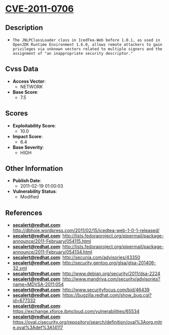 
# [CVE-2011-0706](http://dbhole.wordpress.com/2011/02/15/icedtea-web-1-0-1-released/)

## Description

- `The JNLPClassLoader class in IcedTea-Web before 1.0.1, as used in OpenJDK Runtime Environment 1.6.0, allows remote attackers to gain privileges via unknown vectors related to multiple signers and the assignment of "an inappropriate security descriptor."`

## Cvss Data

- **Access Vector**:
  - NETWORK
- **Base Score**:
  - 7.5

## Scores

- **Exploitability Score**:
  - 10.0
- **Impact Score**:
  - 6.4
- **Base Severity**:
  - HIGH

## Other Information

- **Publish Date**:
  - 2011-02-19 01:00:03
- **Vulnerability Status**:
  - Modified

## References

- **secalert@redhat.com**: http://dbhole.wordpress.com/2011/02/15/icedtea-web-1-0-1-released/
- **secalert@redhat.com**: http://lists.fedoraproject.org/pipermail/package-announce/2011-February/054115.html
- **secalert@redhat.com**: http://lists.fedoraproject.org/pipermail/package-announce/2011-February/054134.html
- **secalert@redhat.com**: http://secunia.com/advisories/43350
- **secalert@redhat.com**: http://security.gentoo.org/glsa/glsa-201406-32.xml
- **secalert@redhat.com**: http://www.debian.org/security/2011/dsa-2224
- **secalert@redhat.com**: http://www.mandriva.com/security/advisories?name=MDVSA-2011:054
- **secalert@redhat.com**: http://www.securityfocus.com/bid/46439
- **secalert@redhat.com**: https://bugzilla.redhat.com/show_bug.cgi?id=677332
- **secalert@redhat.com**: https://exchange.xforce.ibmcloud.com/vulnerabilities/65534
- **secalert@redhat.com**: https://oval.cisecurity.org/repository/search/definition/oval%3Aorg.mitre.oval%3Adef%3A14117
